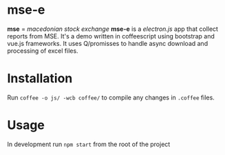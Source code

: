 # mse-e

**mse** = _macedonian stock exchange_
**mse-e** is a _electron.js_ app that collect reports from MSE.  It's a demo written in coffeescript using bootstrap and vue.js frameworks.
It uses Q/promisses to handle async download and processing of excel files.

# Installation

Run `coffee -o js/ -wcb coffee/` to compile any changes in `.coffee` files.


# Usage

In development run `npm start` from the root of the project

